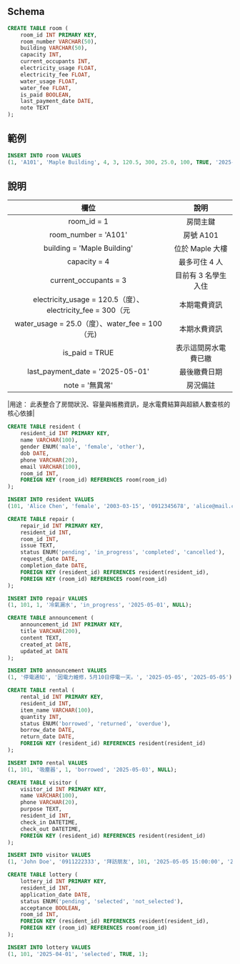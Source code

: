 ## Schema
```sql
CREATE TABLE room (
    room_id INT PRIMARY KEY,
    room_number VARCHAR(50),
    building VARCHAR(50),
    capacity INT,
    current_occupants INT,
    electricity_usage FLOAT,
    electricity_fee FLOAT,
    water_usage FLOAT,
    water_fee FLOAT,
    is_paid BOOLEAN,
    last_payment_date DATE,
    note TEXT
);
```
## 範例
```sql
INSERT INTO room VALUES
(1, 'A101', 'Maple Building', 4, 3, 120.5, 300, 25.0, 100, TRUE, '2025-05-01', '無異常');
```
## 說明
|欄位|說明|
|:--:|:--:|
|room_id = 1|房間主鍵|
|room_number = 'A101'|房號 A101|
|building = 'Maple Building'|位於 Maple 大樓|
|capacity = 4|最多可住 4 人|
|current_occupants = 3|目前有 3 名學生入住|
|electricity_usage = 120.5（度）、electricity_fee = 300（元|本期電費資訊|
|water_usage = 25.0（度）、water_fee = 100（元)|本期水費資訊|
|is_paid = TRUE|表示這間房水電費已繳|
|last_payment_date = '2025-05-01'|最後繳費日期|
|note = '無異常'|房況備註|


|用途： 此表整合了房間狀況、容量與帳務資訊，是水電費結算與超額人數查核的核心依據|
```sql
CREATE TABLE resident (
    resident_id INT PRIMARY KEY,
    name VARCHAR(100),
    gender ENUM('male', 'female', 'other'),
    dob DATE,
    phone VARCHAR(20),
    email VARCHAR(100),
    room_id INT,
    FOREIGN KEY (room_id) REFERENCES room(room_id)
);
```
```sql
INSERT INTO resident VALUES
(101, 'Alice Chen', 'female', '2003-03-15', '0912345678', 'alice@mail.com', 1);
```
```sql
CREATE TABLE repair (
    repair_id INT PRIMARY KEY,
    resident_id INT,
    room_id INT,
    issue TEXT,
    status ENUM('pending', 'in_progress', 'completed', 'cancelled'),
    request_date DATE,
    completion_date DATE,
    FOREIGN KEY (resident_id) REFERENCES resident(resident_id),
    FOREIGN KEY (room_id) REFERENCES room(room_id)
);
```
```sql
INSERT INTO repair VALUES
(1, 101, 1, '冷氣漏水', 'in_progress', '2025-05-01', NULL);
```
```sql
CREATE TABLE announcement (
    announcement_id INT PRIMARY KEY,
    title VARCHAR(200),
    content TEXT,
    created_at DATE,
    updated_at DATE
);
```
```sql
INSERT INTO announcement VALUES
(1, '停電通知', '因電力維修，5月10日停電一天。', '2025-05-05', '2025-05-05');
```
```sql
CREATE TABLE rental (
    rental_id INT PRIMARY KEY,
    resident_id INT,
    item_name VARCHAR(100),
    quantity INT,
    status ENUM('borrowed', 'returned', 'overdue'),
    borrow_date DATE,
    return_date DATE,
    FOREIGN KEY (resident_id) REFERENCES resident(resident_id)
);
```
```sql
INSERT INTO rental VALUES
(1, 101, '吸塵器', 1, 'borrowed', '2025-05-03', NULL);
```
```sql
CREATE TABLE visitor (
    visitor_id INT PRIMARY KEY,
    name VARCHAR(100),
    phone VARCHAR(20),
    purpose TEXT,
    resident_id INT,
    check_in DATETIME,
    check_out DATETIME,
    FOREIGN KEY (resident_id) REFERENCES resident(resident_id)
);
```
```sql
INSERT INTO visitor VALUES
(1, 'John Doe', '0911222333', '拜訪朋友', 101, '2025-05-05 15:00:00', '2025-05-05 17:30:00');
```
```sql
CREATE TABLE lottery (
    lottery_id INT PRIMARY KEY,
    resident_id INT,
    application_date DATE,
    status ENUM('pending', 'selected', 'not_selected'),
    acceptance BOOLEAN,
    room_id INT,
    FOREIGN KEY (resident_id) REFERENCES resident(resident_id),
    FOREIGN KEY (room_id) REFERENCES room(room_id)
);
```
```sql
INSERT INTO lottery VALUES
(1, 101, '2025-04-01', 'selected', TRUE, 1);
```
